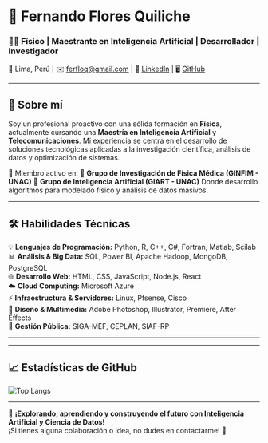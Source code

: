 # 🌟 Fernando Flores Quiliche  
### 👨‍💻 Físico | Maestrante en Inteligencia Artificial | Desarrollador | Investigador

📍 Lima, Perú | ✉️ ferfloq@gmail.com | 🔗 [LinkedIn](https://www.linkedin.com/in/ffloresq/) | 🖥️ [GitHub](https://github.com/fernandobeyond)

---

## 🚀 Sobre mí  
Soy un profesional proactivo con una sólida formación en **Física**, actualmente cursando una **Maestría en Inteligencia Artificial** y **Telecomunicaciones**. Mi experiencia se centra en el desarrollo de soluciones tecnológicas aplicadas a la investigación científica, análisis de datos y optimización de sistemas.  

🔬 Miembro activo en:
🔹 **Grupo de Investigación de Física Médica (GINFIM - UNAC)**
🔹 **Grupo de Inteligencia Artificial (GIART - UNAC)**
Donde desarrollo algoritmos para modelado físico y análisis de datos masivos.

---

## 🛠️ Habilidades Técnicas  
💡 **Lenguajes de Programación:** Python, R, C++, C#, Fortran, Matlab, Scilab  
📊 **Análisis & Big Data:** SQL, Power BI, Apache Hadoop, MongoDB, PostgreSQL  
🌐 **Desarrollo Web:** HTML, CSS, JavaScript, Node.js, React  
☁️ **Cloud Computing:** Microsoft Azure  
⚡ **Infraestructura & Servidores:** Linux, Pfsense, Cisco  
🎨 **Diseño & Multimedia:** Adobe Photoshop, Illustrator, Premiere, After Effects  
📂 **Gestión Pública:** SIGA-MEF, CEPLAN, SIAF-RP  

---
<!--
## 🏆 Proyectos Destacados  
📌 **[Sistema Experto para Diagnóstico de Cáncer de Mama](https://github.com/fernandobeyond/sistema-experto-breast-cancer)**  
📌 **[Análisis de Datos Climáticos con Machine Learning](https://github.com/fernandobeyond/data-climate-ml)**  
📌 **[Automatización de Reportes Académicos con Python y R](https://github.com/fernandobeyond/auto-report-academic)**  
-->
---

## 📈 Estadísticas de GitHub  
<!--
![Fernando's GitHub stats](https://github-readme-stats.vercel.app/api?username=fernandobeyond&show_icons=true&theme=radical)  
-->
![Top Langs](https://github-readme-stats.vercel.app/api/top-langs/?username=fernandobeyond&layout=compact&theme=tokyonight)

---

🚀 **¡Explorando, aprendiendo y construyendo el futuro con Inteligencia Artificial y Ciencia de Datos!**  
¡Si tienes alguna colaboración o idea, no dudes en contactarme! 🤝
<!--
**fernandobeyond/fernandobeyond** is a ✨ _special_ ✨ repository because its `README.md` (this file) appears on your GitHub profile.

Here are some ideas to get you started:

- 🔭 I’m currently working on ...
- 🌱 I’m currently learning ...
- 👯 I’m looking to collaborate on ...
- 🤔 I’m looking for help with ...
- 💬 Ask me about ...
- 📫 How to reach me: ...
- 😄 Pronouns: ...
- ⚡ Fun fact: ...
-->
